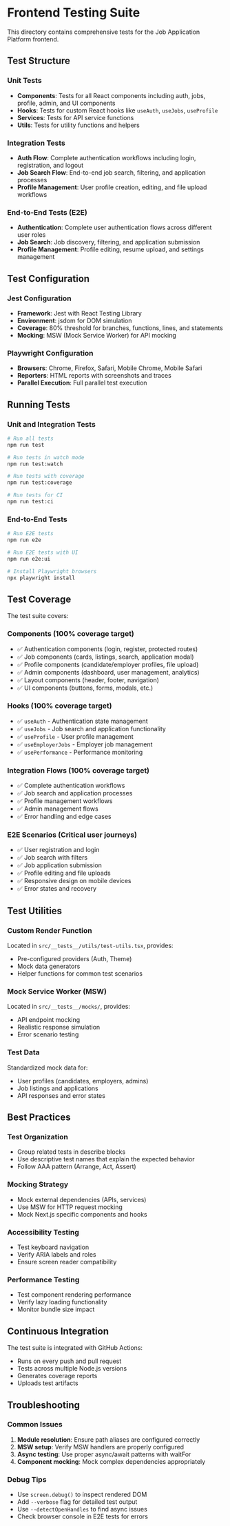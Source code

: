 # Frontend Testing Suite

This directory contains comprehensive tests for the Job Application Platform frontend.

## Test Structure

### Unit Tests
- **Components**: Tests for all React components including auth, jobs, profile, admin, and UI components
- **Hooks**: Tests for custom React hooks like `useAuth`, `useJobs`, `useProfile`
- **Services**: Tests for API service functions
- **Utils**: Tests for utility functions and helpers

### Integration Tests
- **Auth Flow**: Complete authentication workflows including login, registration, and logout
- **Job Search Flow**: End-to-end job search, filtering, and application processes
- **Profile Management**: User profile creation, editing, and file upload workflows

### End-to-End Tests (E2E)
- **Authentication**: Complete user authentication flows across different user roles
- **Job Search**: Job discovery, filtering, and application submission
- **Profile Management**: Profile editing, resume upload, and settings management

## Test Configuration

### Jest Configuration
- **Framework**: Jest with React Testing Library
- **Environment**: jsdom for DOM simulation
- **Coverage**: 80% threshold for branches, functions, lines, and statements
- **Mocking**: MSW (Mock Service Worker) for API mocking

### Playwright Configuration
- **Browsers**: Chrome, Firefox, Safari, Mobile Chrome, Mobile Safari
- **Reporters**: HTML reports with screenshots and traces
- **Parallel Execution**: Full parallel test execution

## Running Tests

### Unit and Integration Tests
```bash
# Run all tests
npm run test

# Run tests in watch mode
npm run test:watch

# Run tests with coverage
npm run test:coverage

# Run tests for CI
npm run test:ci
```

### End-to-End Tests
```bash
# Run E2E tests
npm run e2e

# Run E2E tests with UI
npm run e2e:ui

# Install Playwright browsers
npx playwright install
```

## Test Coverage

The test suite covers:

### Components (100% coverage target)
- ✅ Authentication components (login, register, protected routes)
- ✅ Job components (cards, listings, search, application modal)
- ✅ Profile components (candidate/employer profiles, file upload)
- ✅ Admin components (dashboard, user management, analytics)
- ✅ Layout components (header, footer, navigation)
- ✅ UI components (buttons, forms, modals, etc.)

### Hooks (100% coverage target)
- ✅ `useAuth` - Authentication state management
- ✅ `useJobs` - Job search and application functionality
- ✅ `useProfile` - User profile management
- ✅ `useEmployerJobs` - Employer job management
- ✅ `usePerformance` - Performance monitoring

### Integration Flows (100% coverage target)
- ✅ Complete authentication workflows
- ✅ Job search and application processes
- ✅ Profile management workflows
- ✅ Admin management flows
- ✅ Error handling and edge cases

### E2E Scenarios (Critical user journeys)
- ✅ User registration and login
- ✅ Job search with filters
- ✅ Job application submission
- ✅ Profile editing and file uploads
- ✅ Responsive design on mobile devices
- ✅ Error states and recovery

## Test Utilities

### Custom Render Function
Located in `src/__tests__/utils/test-utils.tsx`, provides:
- Pre-configured providers (Auth, Theme)
- Mock data generators
- Helper functions for common test scenarios

### Mock Service Worker (MSW)
Located in `src/__tests__/mocks/`, provides:
- API endpoint mocking
- Realistic response simulation
- Error scenario testing

### Test Data
Standardized mock data for:
- User profiles (candidates, employers, admins)
- Job listings and applications
- API responses and error states

## Best Practices

### Test Organization
- Group related tests in describe blocks
- Use descriptive test names that explain the expected behavior
- Follow AAA pattern (Arrange, Act, Assert)

### Mocking Strategy
- Mock external dependencies (APIs, services)
- Use MSW for HTTP request mocking
- Mock Next.js specific components and hooks

### Accessibility Testing
- Test keyboard navigation
- Verify ARIA labels and roles
- Ensure screen reader compatibility

### Performance Testing
- Test component rendering performance
- Verify lazy loading functionality
- Monitor bundle size impact

## Continuous Integration

The test suite is integrated with GitHub Actions:
- Runs on every push and pull request
- Tests across multiple Node.js versions
- Generates coverage reports
- Uploads test artifacts

## Troubleshooting

### Common Issues
1. **Module resolution**: Ensure path aliases are configured correctly
2. **MSW setup**: Verify MSW handlers are properly configured
3. **Async testing**: Use proper async/await patterns with waitFor
4. **Component mocking**: Mock complex dependencies appropriately

### Debug Tips
- Use `screen.debug()` to inspect rendered DOM
- Add `--verbose` flag for detailed test output
- Use `--detectOpenHandles` to find async issues
- Check browser console in E2E tests for errors
